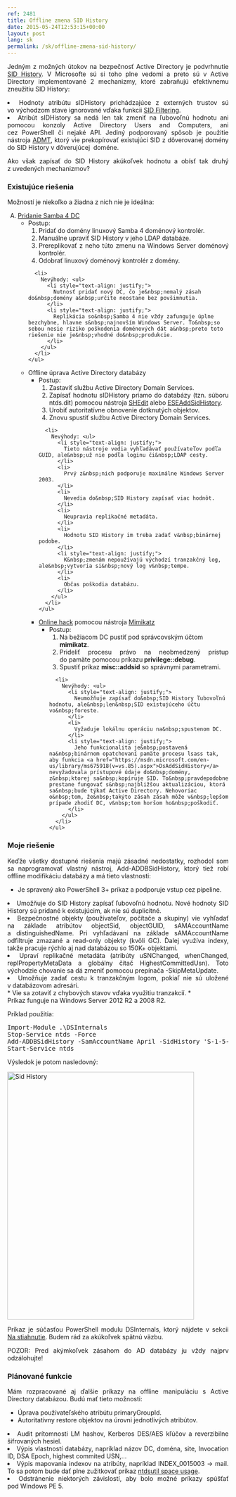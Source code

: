 ```yaml
---
ref: 2481
title: Offline zmena SID History
date: 2015-05-24T12:53:15+00:00
layout: post
lang: sk
permalink: /sk/offline-zmena-sid-history/
---
```

<p style="text-align: justify;">
  Jedným z&nbsp;možných útokov na&nbsp;bezpečnosť Active Directory je&nbsp;podvrhnutie <a title="SID History" href="https://blog.thesysadmins.co.uk/admt-series-3-sid-history.html">SID History</a>. V&nbsp;Microsofte sú si&nbsp;toho plne vedomí a&nbsp;preto sú v&nbsp;Active Directory implementované 2 mechanizmy, ktoré zabraňujú efektívnemu zneužitiu SID History:
</p>

<li style="text-align: justify;">
  Hodnoty atribútu sIDHistory prichádzajúce z&nbsp;externých trustov sú vo&nbsp;východzom stave ignorované vďaka funkcii <a title="Configuring SID Filtering Settings" href="https://technet.microsoft.com/en-us/library/cc772633%28v=ws.10%29.aspx">SID Filtering</a>.
</li>
<li style="text-align: justify;">
  Atribút sIDHistory sa&nbsp;nedá len&nbsp;tak zmeniť na&nbsp;ľubovoľnú hodnotu ani pomocou konzoly Active Directory Users and&nbsp;Computers, ani cez&nbsp;PowerShell či&nbsp;nejaké API. Jediný podporovaný spôsob je&nbsp;použitie nástroja <a title="Active Directory Migration Tool" href="https://technet.microsoft.com/en-us/library/cc974332%28v=ws.10%29.aspx">ADMT</a>, ktorý vie prekopírovať existujúci SID z&nbsp;dôverovanej domény do&nbsp;SID History v&nbsp;dôverujúcej  doméne.
</li>

<p style="text-align: justify;">
  Ako však zapísať do&nbsp;SID History akúkoľvek hodnotu a&nbsp;obísť tak druhý z&nbsp;uvedených mechanizmov?
</p>

<!--more-->

### Existujúce riešenia

Možností je&nbsp;niekoľko a&nbsp;žiadna z&nbsp;nich nie je&nbsp;ideálna:

<ol type="A">
  <li>
    <a href="http://cosmoskey.blogspot.cz/2010/08/online-sidhistory-edit-sid-injection.html">Pridanie Samba 4 DC</a> <ul>
      <li>
        Postup: <ol>
          <li>
            Pridať do&nbsp;domény linuxový Samba 4 doménový kontrolér.
          </li>
          <li>
            Manuálne upraviť SID History v&nbsp;jeho LDAP databáze.
          </li>
          <li style="text-align: justify;">
            Prereplikovať z&nbsp;neho túto zmenu na&nbsp;Windows Server doménový kontrolér.
          </li>
          <li>
            Odobrať linuxový doménový kontrolér z&nbsp;domény.
          </li>
        </ol>
      </li>
      
      <li>
        Nevýhody: <ul>
          <li style="text-align: justify;">
            Nutnosť pridať nový DC, čo je&nbsp;nemalý zásah do&nbsp;domény a&nbsp;určite neostane bez povšimnutia.
          </li>
          <li style="text-align: justify;">
            Replikácia so&nbsp;Samba 4 nie vždy zafunguje úplne bezchybne, hlavne s&nbsp;najnovším Windows Server. To&nbsp;so sebou nesie riziko poškodenia doménových dát a&nbsp;preto toto riešenie nie je&nbsp;vhodné do&nbsp;produkcie.
          </li>
        </ul>
      </li>
    </ul>
  </li>
  
  <li>
    Offline úprava Active Directory databázy <ul>
      <li>
        Postup: <ol>
          <li>
            Zastaviť službu Active Directory Domain Services.
          </li>
          <li style="text-align: justify;">
            Zapísať hodnotu sIDHistory priamo do&nbsp;databázy (tzn. súboru ntds.dit) pomocou nástroja <a title="SHEdit" href="http://www.tbiro.com/projects/SHEdit/">SHEdit</a> alebo <a title="Безопасность в Active Directory " href="http://gexeg.blogspot.cz/2009/12/active-directory.html">ESEAddSidHistory</a>.
          </li>
          <li>
            Urobiť autoritatívne obnovenie dotknutých objektov.
          </li>
          <li>
            Znovu spustiť službu Active Directory Domain Services.
          </li>
        </ol>
      </li>
      
      <li>
        Nevýhody: <ul>
          <li style="text-align: justify;">
            Tieto nástroje vedia vyhľadávať používateľov podľa GUID, ale&nbsp;už nie podľa loginu či&nbsp;LDAP cesty.
          </li>
          <li>
            Prvý z&nbsp;nich podporuje maximálne Windows Server 2003.
          </li>
          <li>
            Nevedia do&nbsp;SID History zapísať viac hodnôt.
          </li>
          <li>
            Neupravia replikačné metadáta.
          </li>
          <li>
            Hodnotu SID History im treba zadať v&nbsp;binárnej podobe.
          </li>
          <li style="text-align: justify;">
            K&nbsp;zmenám nepoužívajú východzí tranzakčný log, ale&nbsp;vytvoria si&nbsp;nový log v&nbsp;tempe.
          </li>
          <li>
            Občas poškodia databázu.
          </li>
        </ul>
      </li>
    </ul>
  </li>
  
  <li>
    <a href="https://twitter.com/gentilkiwi/status/511244626456346624">Online hack</a> pomocou nástroja <a href="https://github.com/gentilkiwi/mimikatz">Mimikatz</a> <ul>
      <li>
        Postup: <ol>
          <li>
            Na&nbsp;bežiacom DC pustiť pod&nbsp;správcovským účtom <strong>mimikatz</strong>.
          </li>
          <li style="text-align: justify;">
            Prideliť procesu právo na&nbsp;neobmedzený prístup do&nbsp;pamäte pomocou príkazu<strong> privilege::debug</strong>.
          </li>
          <li>
            Spustiť príkaz <strong>misc::addsid</strong> so&nbsp;správnymi parametrami.
          </li>
        </ol>
      </li>
      
      <li>
        Nevýhody: <ul>
          <li style="text-align: justify;">
            Neumožňuje zapísať do&nbsp;SID History ľubovoľnú hodnotu, ale&nbsp;len&nbsp;SID existujúceho účtu vo&nbsp;foreste.
          </li>
          <li>
            Vyžaduje lokálnu operáciu na&nbsp;spustenom DC.
          </li>
          <li style="text-align: justify;">
            Jeho funkcionalita je&nbsp;postavená na&nbsp;binárnom opatchovaní pamäte procesu lsass tak, aby funkcia <a href="https://msdn.microsoft.com/en-us/library/ms675918(v=vs.85).aspx">DsAddSidHistory</a> nevyžadovala prístupové údaje do&nbsp;domény, z&nbsp;ktorej sa&nbsp;kopíruje SID. To&nbsp;pravdepodobne prestane fungovať s&nbsp;najbližšou aktualizáciou, ktorá sa&nbsp;bude týkať Active Directory. Nehovoriac o&nbsp;tom, že&nbsp;takýto zásah zásah môže v&nbsp;lepšom prípade zhodiť DC, v&nbsp;tom horšom ho&nbsp;poškodiť.
          </li>
        </ul>
      </li>
    </ul>
  </li>
</ol>

### Moje riešenie

<p style="text-align: justify;">
  Keďže všetky dostupné riešenia majú zásadné nedostatky, rozhodol som sa&nbsp;naprogramovať vlastný nástroj, Add-ADDBSidHistory, ktorý tiež robí offline modifikáciu databázy a&nbsp;má tieto vlastnosti:
</p>

  * Je&nbsp;spravený ako PowerShell 3+ príkaz a&nbsp;podporuje vstup cez&nbsp;pipeline.
<li style="text-align: justify;">
  Umožňuje do&nbsp;SID History zapísať ľubovoľnú hodnotu. Nové hodnoty SID History sú pridané k&nbsp;existujúcim, ak nie sú duplicitné.
</li>
<li style="text-align: justify;">
  Bezpečnostné objekty (používateľov, počítače a&nbsp;skupiny) vie vyhľadať na&nbsp;základe atribútov objectSid, objectGUID, sAMAccountName a&nbsp;distinguishedName. Pri vyhľadávaní na&nbsp;základe sAMAccountName odfiltruje zmazané a&nbsp;read-only objekty (kvôli GC). Ďalej využíva indexy, takže pracuje rýchlo aj&nbsp;nad databázou so&nbsp;150K+ objektami.
</li>
<li style="text-align: justify;">
  Upraví replikačné metadáta (atribúty uSNChanged, whenChanged, replPropertyMetaData a&nbsp;globálny čítač HighestCommittedUsn). Toto východzie chovanie sa&nbsp;dá zmeniť pomocou prepínača -SkipMetaUpdate.
</li>
<li style="text-align: justify;">
  Umožňuje zadať cestu k&nbsp;tranzakčným logom, pokiaľ nie sú uložené v&nbsp;databázovom adresári.
</li>
  * Vie sa&nbsp;zotaviť z&nbsp;chybových stavov vďaka využitiu tranzakcií.
  * Príkaz funguje na&nbsp;Windows Server 2012 R2 a&nbsp;2008 R2.

Príklad použitia:

<pre title="SID History" class="lang:ps decode:true">Import-Module .\DSInternals
Stop-Service ntds -Force
Add-ADDBSidHistory -SamAccountName April -SidHistory 'S-1-5-21-1868298443-3554975232-1738066521-500' -DBPath 'C:\Windows\NTDS\ntds.dit'
Start-Service ntds</pre>

Výsledok je&nbsp;potom nasledovný:

<img class="aligncenter size-full wp-image-2541" src="https://www.dsinternals.com/wp-content/uploads/sid_history.png" alt="Sid History" width="425" height="563" srcset="https://www.dsinternals.com/wp-content/uploads/sid_history.png 425w, https://www.dsinternals.com/wp-content/uploads/sid_history-226x300.png 226w" sizes="(max-width: 425px) 100vw, 425px" /> 

<p style="text-align: justify;">
  Príkaz je&nbsp;súčasťou PowerShell modulu DSInternals, ktorý nájdete v&nbsp;sekcii <a title="Na stiahnutie" href="https://www.dsinternals.com/sk/na-stiahnutie/">Na&nbsp;stiahnutie</a>. Budem rád za&nbsp;akúkoľvek spätnú väzbu.
</p>

<p style="text-align: justify;">
  POZOR: Pred akýmkoľvek zásahom do&nbsp;AD databázy ju vždy najprv odzálohujte!
</p>

### Plánované funkcie

<p style="text-align: justify;">
  Mám rozpracované aj&nbsp;ďalšie príkazy na&nbsp;offline manipuláciu s&nbsp;Active Directory databázou. Budú mať tieto možnosti:
</p>

  * Úprava používateľského atribútu primaryGroupId.
  * Autoritatívny restore objektov na&nbsp;úrovni jednotlivých atribútov.
<li style="text-align: justify;">
  Audit prítomnosti LM hashov, Kerberos DES/AES kľúčov a&nbsp;reverzibilne šifrovaných hesiel.
</li>
<li style="text-align: justify;">
  Výpis vlastností databázy, napríklad názov DC, doména, site, Invocation ID, DSA Epoch, highest commited USN,&#8230;
</li>
<li style="text-align: justify;">
  Výpis mapovania indexov na&nbsp;atribúty, napríklad INDEX_0015003 -> mail. To&nbsp;sa potom bude dať plne zužitkovať príkaz <a title="ntdsutil files" href="https://technet.microsoft.com/en-us/library/cc753900.aspx">ntdsutil space usage</a>.
</li>
<li style="text-align: justify;">
  Odstránenie niektorých závislostí, aby bolo možné príkazy spúšťať pod&nbsp;Windows PE 5.
</li>